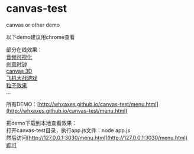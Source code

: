 # canvas-test

canvas or other demo

以下demo建议用chrome查看<br>

部分在线效果：<br>
[音频可视化](http://whxaxes.github.io/canvas-test/src/Funny-demo/musicPlayer/index.html)<br>
[创意时钟](http://whxaxes.github.io/canvas-test/src/Funny-demo/coolClock/index.html)<br>
[canvas 3D](http://whxaxes.github.io/canvas-test/src/3D-demo/3Dcubes_2.html)<br>
[飞机大战游戏](http://whxaxes.github.io/canvas-test/src/Game-demo/planGame/index.html)<br>
[粒子效果](http://whxaxes.github.io/canvas-test/src/Particle-demo/orangutan/index.html)<br>
...

所有DEMO：[http://whxaxes.github.io/canvas-test/menu.html](http://whxaxes.github.io/canvas-test/menu.html)<br />


把demo下载到本地查看效果：<br>
打开canvas-test目录，执行app.js文件：node app.js<br>
然后访问[http://127.0.0.1:3030/menu.html](http://127.0.0.1:3030/menu.html)即可
